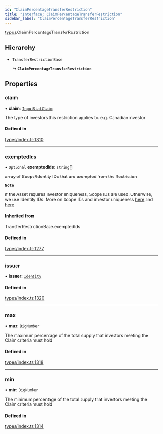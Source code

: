 ```yaml
---
id: "ClaimPercentageTransferRestriction"
title: "Interface: ClaimPercentageTransferRestriction"
sidebar_label: "ClaimPercentageTransferRestriction"
---
```


[types](../../../modules/Types/Types.md).ClaimPercentageTransferRestriction

## Hierarchy

- `TransferRestrictionBase`

  ↳ **`ClaimPercentageTransferRestriction`**

## Properties

### claim

• **claim**: [`InputStatClaim`](../../../modules/Types/Types.md#inputstatclaim)

The type of investors this restriction applies to. e.g. Canadian investor

#### Defined in

[types/index.ts:1310](https://github.com/F-OBrien/polymesh-sdk/blob/012f1745/src/types/index.ts#L1310)

___

### exemptedIds

• `Optional` **exemptedIds**: `string`[]

array of Scope/Identity IDs that are exempted from the Restriction

**`Note`**

 if the Asset requires investor uniqueness, Scope IDs are used. Otherwise, we use Identity IDs. More on Scope IDs and investor uniqueness
  [here](https://developers.polymesh.network/introduction/identity#polymesh-unique-identity-system-puis) and
  [here](https://developers.polymesh.network/polymesh-docs/primitives/confidential-identity)

#### Inherited from

TransferRestrictionBase.exemptedIds

#### Defined in

[types/index.ts:1277](https://github.com/F-OBrien/polymesh-sdk/blob/012f1745/src/types/index.ts#L1277)

___

### issuer

• **issuer**: [`Identity`](../../../classes/API/Entities/Identity/Identity.md)

#### Defined in

[types/index.ts:1320](https://github.com/F-OBrien/polymesh-sdk/blob/012f1745/src/types/index.ts#L1320)

___

### max

• **max**: `BigNumber`

The maximum percentage of the total supply that investors meeting the Claim criteria must hold

#### Defined in

[types/index.ts:1318](https://github.com/F-OBrien/polymesh-sdk/blob/012f1745/src/types/index.ts#L1318)

___

### min

• **min**: `BigNumber`

The minimum percentage of the total supply that investors meeting the Claim criteria must hold

#### Defined in

[types/index.ts:1314](https://github.com/F-OBrien/polymesh-sdk/blob/012f1745/src/types/index.ts#L1314)
